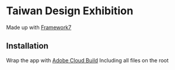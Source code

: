 # Taiwan Design Exhibition 

Made up with [Framework7](http://www.idangero.us/framework7)

## Installation
Wrap the app with [Adobe Cloud Build](https://build.phonegap.com/)
Including all files on the root
